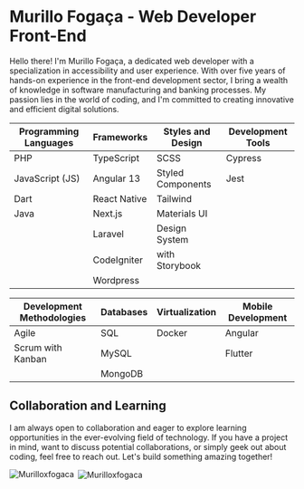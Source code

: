 # Murillo Fogaça - Web Developer Front-End

Hello there! I'm Murillo Fogaça, a dedicated web developer with a specialization in accessibility and user experience. With over five years of hands-on experience in the front-end development sector, I bring a wealth of knowledge in software manufacturing and banking processes. My passion lies in the world of coding, and I'm committed to creating innovative and efficient digital solutions.

| **Programming Languages** | **Frameworks** | **Styles and Design** | **Development Tools** |
|---------------------------|---------------|----------------------|-----------------------|
| PHP                       | TypeScript    | SCSS                 | Cypress               |
| JavaScript (JS)           | Angular 13    | Styled Components     | Jest                  |
| Dart                      | React Native  | Tailwind             |                       |
| Java                      | Next.js       | Materials UI          |                       |
|                           | Laravel       | Design System        |                       |
|                           | CodeIgniter   | with Storybook       |                       |
|                           | Wordpress     |                      |                       |

| **Development Methodologies** | **Databases** | **Virtualization** | **Mobile Development** |
|------------------------------|--------------|--------------------|------------------------|
| Agile                        | SQL          | Docker             | Angular                |
| Scrum with Kanban            | MySQL        |                    | Flutter                |
|                              | MongoDB      |                    |                        |



## Collaboration and Learning

I am always open to collaboration and eager to explore learning opportunities in the ever-evolving field of technology. If you have a project in mind, want to discuss potential collaborations, or simply geek out about coding, feel free to reach out. Let's build something amazing together!

<p><img align="left" src="https://github-readme-stats.vercel.app/api/top-langs?username=Murilloxfogaca&show_icons=true&locale=en&layout=compact" alt="Murilloxfogaca" /></p>

<p>&nbsp;<img align="center" src="https://github-readme-stats.vercel.app/api?username=Murilloxfogaca&show_icons=true&locale=en" alt="Murilloxfogaca" /></p>
